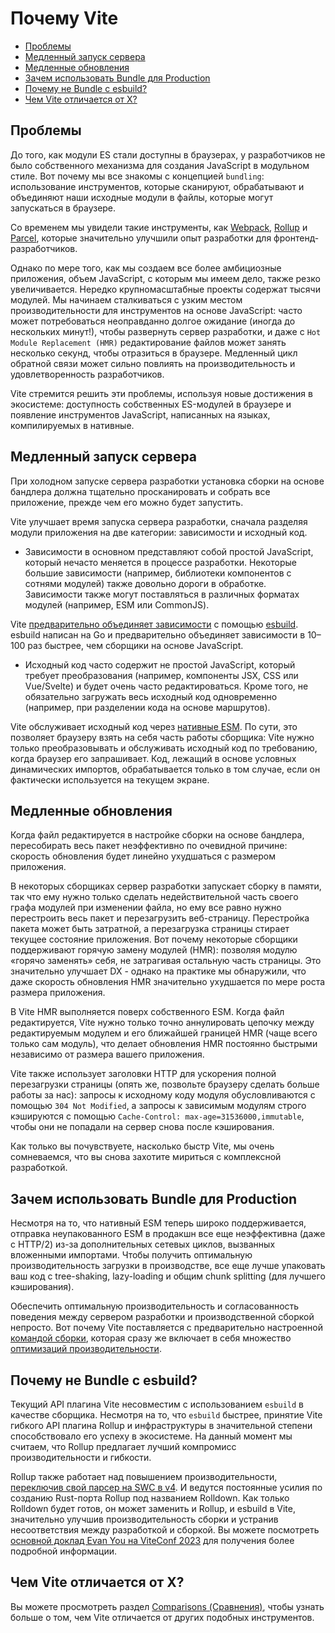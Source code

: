 # Почему Vite

- [Проблемы](#проблемы)
- [Медленный запуск сервера](#медленный-запуск-сервера)
- [Медленные обновления](#медленные-обновления)
- [Зачем использовать Bundle для Production](#зачем-использовать-bundle-для-production)
- [Почему не Bundle с esbuild?](#почему-не-bundle-с-esbuild)
- [Чем Vite отличается от X?](#чем-vite-отличается-от-x)

## Проблемы

До того, как модули ES стали доступны в браузерах, у разработчиков не было собственного механизма для создания JavaScript в модульном стиле. Вот почему мы все знакомы с концепцией `bundling`: использование инструментов, которые сканируют, обрабатывают и объединяют наши исходные модули в файлы, которые могут запускаться в браузере.

Со временем мы увидели такие инструменты, как [Webpack](https://webpack.js.org/), [Rollup](https://rollupjs.org/) и [Parcel](https://parceljs.org/), которые значительно улучшили опыт разработки для фронтенд-разработчиков.

Однако по мере того, как мы создаем все более амбициозные приложения, объем JavaScript, с которым мы имеем дело, также резко увеличивается. Нередко крупномасштабные проекты содержат тысячи модулей. Мы начинаем сталкиваться с узким местом производительности для инструментов на основе JavaScript: часто может потребоваться неоправданно долгое ожидание (иногда до нескольких минут!), чтобы развернуть сервер разработки, и даже с `Hot Module Replacement (HMR)` редактирование файлов может занять несколько секунд, чтобы отразиться в браузере. Медленный цикл обратной связи может сильно повлиять на производительность и удовлетворенность разработчиков.

Vite стремится решить эти проблемы, используя новые достижения в экосистеме: доступность собственных ES-модулей в браузере и появление инструментов JavaScript, написанных на языках, компилируемых в нативные.

## Медленный запуск сервера

При холодном запуске сервера разработки установка сборки на основе бандлера должна тщательно просканировать и собрать все приложение, прежде чем его можно будет запустить.

Vite улучшает время запуска сервера разработки, сначала разделяя модули приложения на две категории: зависимости и исходный код.

- Зависимости в основном представляют собой простой JavaScript, который нечасто меняется в процессе разработки. Некоторые большие зависимости (например, библиотеки компонентов с сотнями модулей) также довольно дороги в обработке. Зависимости также могут поставляться в различных форматах модулей (например, ESM или CommonJS).

Vite [предварительно объединяет зависимости](https://vitejs.dev/guide/dep-pre-bundling) с помощью [esbuild](https://esbuild.github.io/). esbuild написан на Go и предварительно объединяет зависимости в 10–100 раз быстрее, чем сборщики на основе JavaScript.

- Исходный код часто содержит не простой JavaScript, который требует преобразования (например, компоненты JSX, CSS или Vue/Svelte) и будет очень часто редактироваться. Кроме того, не обязательно загружать весь исходный код одновременно (например, при разделении кода на основе маршрутов).

Vite обслуживает исходный код через [нативные ESM](https://developer.mozilla.org/en-US/docs/Web/JavaScript/Guide/Modules). По сути, это позволяет браузеру взять на себя часть работы сборщика: Vite нужно только преобразовывать и обслуживать исходный код по требованию, когда браузер его запрашивает. Код, лежащий в основе условных динамических импортов, обрабатывается только в том случае, если он фактически используется на текущем экране.

## Медленные обновления

Когда файл редактируется в настройке сборки на основе бандлера, пересобирать весь пакет неэффективно по очевидной причине: скорость обновления будет линейно ухудшаться с размером приложения.

В некоторых сборщиках сервер разработки запускает сборку в памяти, так что ему нужно только сделать недействительной часть своего графа модулей при изменении файла, но ему все равно нужно перестроить весь пакет и перезагрузить веб-страницу. Перестройка пакета может быть затратной, а перезагрузка страницы стирает текущее состояние приложения. Вот почему некоторые сборщики поддерживают горячую замену модулей (HMR): позволяя модулю «горячо заменять» себя, не затрагивая остальную часть страницы. Это значительно улучшает DX - однако на практике мы обнаружили, что даже скорость обновления HMR значительно ухудшается по мере роста размера приложения.

В Vite HMR выполняется поверх собственного ESM. Когда файл редактируется, Vite нужно только точно аннулировать цепочку между редактируемым модулем и его ближайшей границей HMR (чаще всего только сам модуль), что делает обновления HMR постоянно быстрыми независимо от размера вашего приложения.

Vite также использует заголовки HTTP для ускорения полной перезагрузки страницы (опять же, позвольте браузеру сделать больше работы за нас): запросы к исходному коду модуля обусловливаются с помощью `304 Not Modified`, а запросы к зависимым модулям строго кэшируются с помощью `Cache-Control: max-age=31536000,immutable`, чтобы они не попадали на сервер снова после кэширования.

Как только вы почувствуете, насколько быстр Vite, мы очень сомневаемся, что вы снова захотите мириться с комплексной разработкой.

## Зачем использовать Bundle для Production

Несмотря на то, что нативный ESM теперь широко поддерживается, отправка неупакованного ESM в продакшн все еще неэффективна (даже с HTTP/2) из-за дополнительных сетевых циклов, вызванных вложенными импортами. Чтобы получить оптимальную производительность загрузки в производстве, все еще лучше упаковать ваш код с tree-shaking, lazy-loading и общим chunk splitting (для лучшего кэширования).

Обеспечить оптимальную производительность и согласованность поведения между сервером разработки и производственной сборкой непросто. Вот почему Vite поставляется с предварительно настроенной [командой сборки](https://vitejs.dev/guide/build), которая сразу же включает в себя множество [оптимизаций производительности](https://vitejs.dev/guide/features#build-optimizations).

## Почему не Bundle с esbuild?

Текущий API плагина Vite несовместим с использованием `esbuild` в качестве сборщика. Несмотря на то, что `esbuild` быстрее, принятие Vite гибкого API плагина Rollup и инфраструктуры в значительной степени способствовало его успеху в экосистеме. На данный момент мы считаем, что Rollup предлагает лучший компромисс производительности и гибкости.

Rollup также работает над повышением производительности, [переключив свой парсер на SWC в v4](https://github.com/rollup/rollup/pull/5073). И ведутся постоянные усилия по созданию Rust-порта Rollup под названием Rolldown. Как только Rolldown будет готов, он может заменить и Rollup, и esbuild в Vite, значительно улучшив производительность сборки и устранив несоответствия между разработкой и сборкой. Вы можете посмотреть [основной доклад Evan You на ViteConf 2023](https://youtu.be/hrdwQHoAp0M) для получения более подробной информации.

## Чем Vite отличается от X?

Вы можете просмотреть раздел [Comparisons (Сравнения)](https://vitejs.dev/guide/comparisons), чтобы узнать больше о том, чем Vite отличается от других подобных инструментов.
